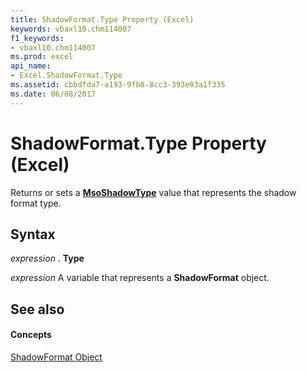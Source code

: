 ```yaml
---
title: ShadowFormat.Type Property (Excel)
keywords: vbaxl10.chm114007
f1_keywords:
- vbaxl10.chm114007
ms.prod: excel
api_name:
- Excel.ShadowFormat.Type
ms.assetid: cbbdfda7-a193-9fb8-8cc3-393e03a1f335
ms.date: 06/08/2017
---
```



# ShadowFormat.Type Property (Excel)

Returns or sets a **[MsoShadowType](http://msdn.microsoft.com/library/736e847a-00a1-098c-25a1-15faf8acfad7%28Office.15%29.aspx)** value that represents the shadow format type.


## Syntax

 _expression_ . **Type**

 _expression_ A variable that represents a **ShadowFormat** object.


## See also


#### Concepts


[ShadowFormat Object](shadowformat-object-excel.md)

